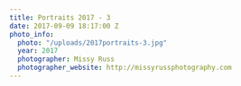 ```yaml
---
title: Portraits 2017 - 3
date: 2017-09-09 18:17:00 Z
photo_info:
  photo: "/uploads/2017portraits-3.jpg"
  year: 2017
  photographer: Missy Russ
  photographer_website: http://missyrussphotography.com
---
```


